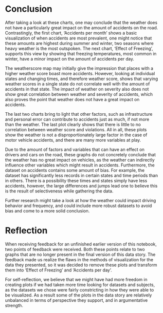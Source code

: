 # Conclusion
After taking a look at these charts, one may conclude that the weather does not have a particularly great impact on the amount of accidents on the road. Contrastingly, the first chart, ‘Accidents per month’ shows a basic visualization of when accidents are most prevalent, one might notice that these amounts are highest during summer and winter, two seasons where heavy weather is the most outspoken. The next chart, ‘Effect of Freezing’, supports this view by showing that freezing temperatures, most common in winter, have a minor impact on the amount of accidents per day.

The weatherscore map may initially give the impression that places with a higher weather score boast more accidents. However, looking at individual states and changing times, and therefore weather score, shows that varying weather scores in a single state do not correlate well with the amount of accidents in that state. The impact of weather on severity also does not show great correlation between weather and severity of accidents, which also proves the point that weather does not have a great impact on accidents.

The last two charts bring to light that other factors, such as infrastructure and personal error can contribute to accidents just as much, if not more than the weather. The last plot clearly shows that there is little to no correlation between weather score and violations. All in all, these plots show the weather is not a disproportionately large factor in the case of motor vehicle accidents, and there are many more variables at play.

Due to the amount of factors and variables that can have an effect on drivers and cars on the road, these graphs do not concretely conclude that the weather has no great impact on vehicles, as the weather can indirectly influence other variables which might result in accidents. Furthermore, the dataset on accidents contains some amount of bias. For example, the dataset has significantly less records in certain states and time periods than in others. There is a possibility these times and states simply have less accidents, however, the large differences and jumps lead one to believe this is the result of selectiveness while gathering the data.

Further research might take a look at how the weather could impact driving behavior and frequency, and could include more robust datasets to avoid bias and come to a more solid conclusion.

# Reflection
When receiving feedback for an unfinished earlier version of this notebook, two points of feedback were received. Both these points relate to two graphs that are no longer present in the final version of this data story. The feedback made us realize the flaws in the methods of visualization for the data they presented, so it was decided to remove these plots and transform them into ‘Effect of Freezing’ and ‘Accidents per day’.

For self-reflection, we believe that we might have had more freedom in creating plots if we had taken more time looking for datasets and subjects, as the datasets we chose were fairly constricting in how they were able to be visualized. As a result some of the plots in the data story are relatively unbalanced in terms of perspective they support, and in argumentative strength.
